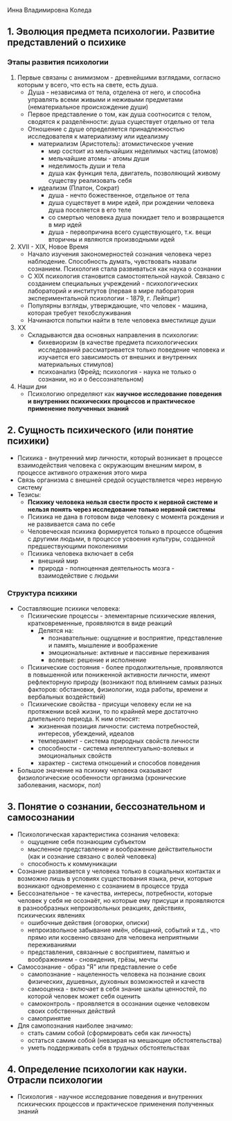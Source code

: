 Инна Владимировна Коледа
## 1. Эволюция предмета психологии. Развитие представлений о психике
### Этапы развития психологии
1. Первые связаны с анимизмом - древнейшими взглядами, согласно которым у всего, что есть на свете, есть душа. 
	- Душа - независима от тела, отделена от него, и способна управлять всеми живыми и неживыми предметами (нематериальное происхождение души)
	- Первое представление о том, как душа соотносится с телом, сводятся к разделённости: душа существует отдельно от тела
	- Отношение с душе определяется принадлежностью исследователя к материализму или идеализму
		- материализм (Аристотель): атомистическое учение
			- мир состоит из мельчайших неделимых частиц (атомов)
			- мельчайшие атомы - атомы души
			- неделимость души и тела
			- душа как функция тела, двигатель, позволяющий живому существу реализовать себя
		- идеализм (Платон, Сократ)
			- душа - нечто божественное, отдельное от тела
			- душа существует в мире идей, при рождении человека душа поселяется в его теле
			- со смертью человека душа покидает тело и возвращается в мир идей
			- душа - первопричина всего существующего, т.к. вещи вторичны и являются производными идей
2. XVII - XIX, Новое Время
	- Начало изучения закономерностей сознания человека через наблюдение. Способность думать, чувствовать назвали сознанием. Психология стала развиваться как наука о сознании
	- С XIX психология становится самостоятельной наукой. Связано с созданием специальных учреждений - психологических лабораторий и институтов (первая в мире лаборатория экспериментальной психологии - 1879, г. Лейпциг)
	- Популярны взгляды, утверждающие, что человек - машина, которая требует техобслуживания
	- Начинаются попытки найти в теле человека вместилище души
3. XX
	- Складываются два основных направления в психологии:
		- бихевиоризм (в качестве предмета психологических исследований рассматривается только поведение человека и изучается его зависимость от внешних и внутренних материальных стимулов)
		- психоанализ (Фрейд; психология - наука не только о сознании, но и о бессознательном)
4. Наши дни
	- Психологию определяют как **научное исследование поведения и внутренних психических процессов и практическое применение полученных знаний**
## 2. Сущность психического (или понятие психики)
- Психика - внутренний мир личности, который возникает в процессе взаимодействия человека с окружающим внешним миром, в процессе активного отражения этого мира
- Связь организма с внешней средой осуществляется через нервную систему
- Тезисы:
	- **Психику человека нельзя свести просто к нервной системе и нельзя понять через исследование только нервной системы**
	- Психика не дана в готовом виде человеку с момента рождения и не развивается сама по себе
	- Человеческая психика формируется только в процессе общения с другими людьми, в процессе усвоения культуры, созданной предшествующими поколениями
	- Психика человека включает в себя
		- внешний мир
		- природа - полноценная деятельность мозга - взаимодействие с людьми
### Структура психики
- Составляющие психики человека:
	- Психические процессы - элементарные психические явления, кратковременные, проявляются в виде реакций
		- Делятся на:
			- познавательные: ощущение и восприятие, представление и память, мышление и воображение
			- эмоциональные: активные и пассивные переживания
			- волевые: решение и исполнение
	- Психические состояния - более продолжительные, проявляются в повышенной или пониженной активности личности, имеют рефлекторную природу (возникают под влиянием самых разных факторов: обстановки, физиологии, хода работы, времени и вербальных воздействий)
	- Психические свойства - присущи человеку если не на протяжении всей жизни, то по крайней мере достаточно длительного периода. К ним относят:
		- жизненная позиция личности: система потребностей, интересов, убеждений, идеалов
		- темперамент - система природных свойств личности
		- способности - система интеллектуально-волевых и эмоциональных свойств
		- характер - система отношений и способов поведения
- Большое значение на психику человека оказывают физиологические особенности организма (хронические заболевания, насморк, пол)
## 3. Понятие о сознании, бессознательном и самосознании
- Психологическая характеристика сознания человека:
	- ощущение себя познающим субъектом
	- мысленное представление и воображение действительности (как и сознание связано с волей человека)
	- способность к коммуникации
- Сознание развивается у человека только в социальных контактах и возможно лишь в условиях существования языка, речи, которые возникают одновременно с сознанием в процессе труда
- Бессознательное - те качества, интересы, потребности, которые человек у себя не осознаёт, но которые ему присущи и проявляются в разнообразных непроизвольных реакциях, действиях, психических явлениях
	- ошибочные действия (оговорки, описки)
	- непроизвольное забывание имён, обещаний, событий и т.д., что прямо или косвенно связано для человека неприятными переживаниями
	- представления, связанные с восприятием, памятью и воображением - сновидения, грёзы, мечты
- Самосознание - образ "Я" или представление о себе
	- самопознание - нацеленность человека на познание своих физических, душевных, духовных возможностей и качеств
	- самооценка - включает в себя знание шкалы ценностей, по которой человек может себя оценить
	- самоконтроль - проявляется в осознании  оценке человеком своих собственных действий
	- самопринятие
- Для самопознания наиболее значимо:
	- стать самим собой (сформировать себя как личность)
	- остаться самим собой (невзирая на мешающие обстоятельства)
	- уметь поддерживать себя в трудных обстоятельствах
## 4. Определение психологии как науки. Отрасли психологии
- Психология - научное исследование поведения и внутренних психических процессов и практическое применения полученных знаний
